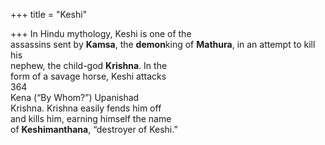 +++
title = "Keshi"

+++
In Hindu mythology, Keshi is one of the  
assassins sent by **Kamsa**, the **demon**king of **Mathura**, in an attempt to kill his  
nephew, the child-god **Krishna**. In the  
form of a savage horse, Keshi attacks  
364  
Kena (“By Whom?”) Upanishad  
Krishna. Krishna easily fends him off  
and kills him, earning himself the name  
of **Keshimanthana**, “destroyer of Keshi.”